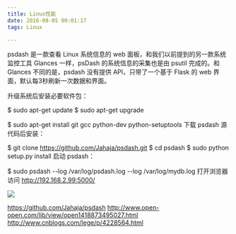 ```yaml
---
title: Linux性能
date: 2016-08-05 00:01:17
tags: Linux

---
```

psdash 是一款查看 Linux 系统信息的 web 面板，和我们以前提到的另一款系统监控工具 Glances 一样，psDash 的系统信息的采集也是由 psutil 完成的。和 Glances 不同的是，psdash 没有提供 API，只带了一个基于 Flask 的 web 界面，默认每3秒刷新一次数据和界面。

升级系统后安装必要软件包：

$ sudo apt-get update
$ sudo apt-get upgrade

$ sudo apt-get install git gcc python-dev python-setuptools
下载 psdash 源代码后安装：

$ git clone https://github.com/Jahaja/psdash.git
$ cd psdash
$ sudo python setup.py install
启动 psdash：

$ sudo psdash --log /var/log/psdash.log --log /var/log/mydb.log
打开浏览器访问 http://192.168.2.99:5000/

![](http://www.vpsee.com/wp-content/uploads/2014/04/psdash.png)


https://github.com/Jahaja/psdash
http://www.open-open.com/lib/view/open1418873495027.html
http://www.cnblogs.com/lege/p/4228564.html


